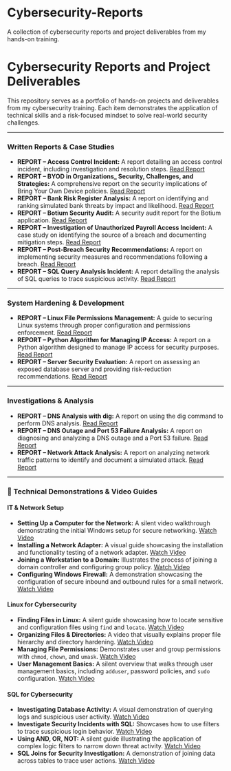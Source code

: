 # Cybersecurity-Reports
A collection of cybersecurity reports and project deliverables from my hands-on training.

# Cybersecurity Reports and Project Deliverables

This repository serves as a portfolio of hands-on projects and deliverables from my cybersecurity training. Each item demonstrates the application of technical skills and a risk-focused mindset to solve real-world security challenges.

---

### **Written Reports & Case Studies**

* **REPORT – Access Control Incident:** A report detailing an access control incident, including investigation and resolution steps. [Read Report](https://github.com/EldonGabriel/Cybersecurity-Reports/blob/main/REPORT%20%E2%80%93%20Access%20Control%20Incident%20-%20v1.2.0.pdf)
* **REPORT – BYOD in Organizations_ Security, Challenges, and Strategies:** A comprehensive report on the security implications of Bring Your Own Device policies. [Read Report](https://github.com/EldonGabriel/Cybersecurity-Reports/blob/main/REPORT%20%E2%80%93%20BYOD%20in%20Organizations_%20Security%2C%20Challenges%2C%20and%20Strategies%20%E2%80%93%20v1.0.0.pdf)
* **REPORT – Bank Risk Register Analysis:** A report on identifying and ranking simulated bank threats by impact and likelihood. [Read Report](https://github.com/EldonGabriel/Cybersecurity-Reports/blob/main/REPORT%20%E2%80%93%20Bank%20Risk%20Register%20Analysis%20%E2%80%93%20v1.0.2.pdf)
* **REPORT – Botium Security Audit:** A security audit report for the Botium application. [Read Report](https://github.com/EldonGabriel/Cybersecurity-Reports/blob/main/REPORT%20%E2%80%93%20Botium%20Security%20Audit%E2%80%93%20v1.1.0.pdf)
* **REPORT – Investigation of Unauthorized Payroll Access Incident:** A case study on identifying the source of a breach and documenting mitigation steps. [Read Report](https://github.com/EldonGabriel/Cybersecurity-Reports/blob/main/REPORT%20%E2%80%93%20Investigation%20of%20Unauthorized%20Payroll%20Access%20Incident%20-%20v1.2.0.pdf)
* **REPORT – Post-Breach Security Recommendations:** A report on implementing security measures and recommendations following a breach. [Read Report](https://github.com/EldonGabriel/Cybersecurity-Reports/blob/main/REPORT%20%E2%80%93%20Post-Breach%20Security%20Recommendations%20%E2%80%93%20v1.0.1.pdf)
* **REPORT – SQL Query Analysis Incident:** A report detailing the analysis of SQL queries to trace suspicious activity. [Read Report](https://github.com/EldonGabriel/Cybersecurity-Reports/blob/main/REPORT%20%E2%80%93%20SQL%20Query%20Analysis%20Incident%20%E2%80%93%20v1.0.2.pdf)

---

### **System Hardening & Development**

* **REPORT – Linux File Permissions Management:** A guide to securing Linux systems through proper configuration and permissions enforcement. [Read Report](https://github.com/EldonGabriel/Cybersecurity-Reports/blob/main/REPORT%20%E2%80%93%20Linux%20File%20Permissions%20Management%20-%20v1.0.2.pdf)
* **REPORT – Python Algorithm for Managing IP Access:** A report on a Python algorithm designed to manage IP access for security purposes. [Read Report](https://github.com/EldonGabriel/Cybersecurity-Reports/blob/main/REPORT%20%E2%80%93%20Python%20Algorithm%20for%20Managing%20IP%20Access%20%E2%80%93%20v1.0.1.pdf)
* **REPORT – Server Security Evaluation:** A report on assessing an exposed database server and providing risk-reduction recommendations. [Read Report](https://github.com/EldonGabriel/Cybersecurity-Reports/blob/main/REPORT%20%E2%80%93%20Server%20Security%20Evaluation%20%E2%80%93%20v1.2.0.pdf)

---

### **Investigations & Analysis**

* **REPORT – DNS Analysis with dig:** A report on using the dig command to perform DNS analysis. [Read Report](https://github.com/EldonGabriel/Cybersecurity-Reports/blob/main/REPORT%20%E2%80%93%20DNS%20Analysis%20with%20dig%20%E2%80%93%20v1.0.0.pdf)
* **REPORT – DNS Outage and Port 53 Failure Analysis:** A report on diagnosing and analyzing a DNS outage and a Port 53 failure. [Read Report](https://github.com/EldonGabriel/Cybersecurity-Reports/blob/main/REPORT%20%E2%80%93%20DNS%20Outage%20and%20Port%2053%20Failure%20Analysis%20%E2%80%93%20v1.0.1.pdf)
* **REPORT – Network Attack Analysis:** A report on analyzing network traffic patterns to identify and document a simulated attack. [Read Report](https://github.com/EldonGabriel/Cybersecurity-Reports/blob/main/REPORT%20%E2%80%93%20Network%20Attack%20Analysis%20%E2%80%93%20v1.0.1.pdf)

---

### **🎥 Technical Demonstrations & Video Guides**

#### **IT & Network Setup**
* **Setting Up a Computer for the Network:** A silent video walkthrough demonstrating the initial Windows setup for secure networking. [Watch Video](https://youtu.be/m4MngVs_bmM)
* **Installing a Network Adapter:** A visual guide showcasing the installation and functionality testing of a network adapter. [Watch Video](https://www.youtube.com/watch?v=5lywwd1MQRo)
* **Joining a Workstation to a Domain:** Illustrates the process of joining a domain controller and configuring group policy. [Watch Video](https://www.youtube.com/watch?v=JE3jutqyI4Q)
* **Configuring Windows Firewall:** A demonstration showcasing the configuration of secure inbound and outbound rules for a small network. [Watch Video](https://www.youtube.com/watch?v=U_4TeohPNQ4)

#### **Linux for Cybersecurity**
* **Finding Files in Linux:** A silent guide showcasing how to locate sensitive and configuration files using `find` and `locate`. [Watch Video](https://www.youtube.com/watch?v=HBcQVczahMM)
* **Organizing Files & Directories:** A video that visually explains proper file hierarchy and directory hardening. [Watch Video](https://www.youtube.com/watch?v=lhkrFbimQKg)
* **Managing File Permissions:** Demonstrates user and group permissions with `chmod`, `chown`, and `umask`. [Watch Video](https://www.youtube.com/watch?v=5qKJk-fID3g)
* **User Management Basics:** A silent overview that walks through user management basics, including `adduser`, password policies, and `sudo` configuration. [Watch Video](https://www.youtube.com/watch?v=uOdoAZIpx1M)

#### **SQL for Cybersecurity**
* **Investigating Database Activity:** A visual demonstration of querying logs and suspicious user activity. [Watch Video](https://www.youtube.com/watch?v=TUqYto8EDJ4)
* **Investigate Security Incidents with SQL:** Showcases how to use filters to trace suspicious login behavior. [Watch Video](https://www.youtube.com/watch?v=bhTHXhE6kTk)
* **Using AND, OR, NOT:** A silent guide illustrating the application of complex logic filters to narrow down threat activity. [Watch Video](https://www.youtube.com/watch?v=5qCjwenE-Z0)
* **SQL Joins for Security Investigation:** A demonstration of joining data across tables to trace user actions. [Watch Video](https://www.youtube.com/watch?v=ynxJ1go-Cc8)
